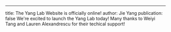 ---
title: The Yang Lab Website is officially online!
author: Jie Yang
publication: false
We're excited to launch the Yang Lab today! Many thanks to Weiyi Tang and Lauren Alexandrescu for their techical support!
